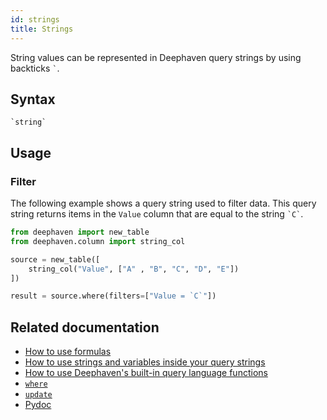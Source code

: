 ```yaml
---
id: strings
title: Strings
---
```


String values can be represented in Deephaven query strings by using backticks `` ` ``.

## Syntax

```
`string`
```

## Usage

### Filter

The following example shows a query string used to filter data. This query string returns items in the `Value` column that are equal to the string `` `C` ``.

```python order=source,result
from deephaven import new_table
from deephaven.column import string_col

source = new_table([
    string_col("Value", ["A" , "B", "C", "D", "E"])
])

result = source.where(filters=["Value = `C`"])
```

## Related documentation

- [How to use formulas](../../../how-to-guides/formulas-how-to.md)
- [How to use strings and variables inside your query strings](../../../how-to-guides/query-scope-how-to.md)
- [How to use Deephaven's built-in query language functions](../../../how-to-guides/query-language-functions.md)
- [`where`](../../table-operations/filter/where.md)
- [`update`](../../table-operations/select/update.md)
- [Pydoc](https://deephaven.io/core/pydoc/code/deephaven.dtypes.html?highlight=string#deephaven.dtypes.string)
